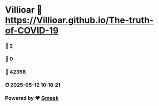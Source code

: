 # Villioar :link: https://Villioar.github.io/The-truth-of-COVID-19 
### :page_facing_up: [2](https://Villioar.github.io/The-truth-of-COVID-19/tag.html) 
### :speech_balloon: 0 
### :hibiscus: 42358 
### :alarm_clock: 2025-05-12 10:18:21 
### Powered by :heart: [Gmeek](https://github.com/Meekdai/Gmeek)
